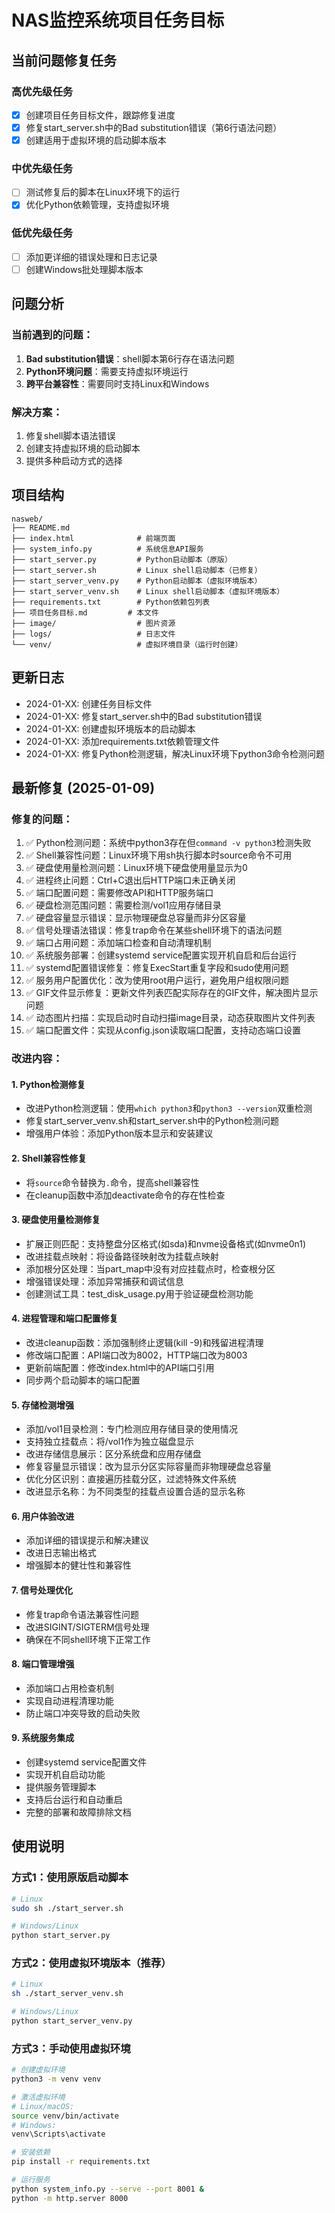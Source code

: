 # NAS监控系统项目任务目标

## 当前问题修复任务

### 高优先级任务
- [x] 创建项目任务目标文件，跟踪修复进度
- [x] 修复start_server.sh中的Bad substitution错误（第6行语法问题）
- [x] 创建适用于虚拟环境的启动脚本版本

### 中优先级任务
- [ ] 测试修复后的脚本在Linux环境下的运行
- [x] 优化Python依赖管理，支持虚拟环境

### 低优先级任务
- [ ] 添加更详细的错误处理和日志记录
- [ ] 创建Windows批处理脚本版本

## 问题分析

### 当前遇到的问题：
1. **Bad substitution错误**：shell脚本第6行存在语法问题
2. **Python环境问题**：需要支持虚拟环境运行
3. **跨平台兼容性**：需要同时支持Linux和Windows

### 解决方案：
1. 修复shell脚本语法错误
2. 创建支持虚拟环境的启动脚本
3. 提供多种启动方式的选择

## 项目结构
```
nasweb/
├── README.md
├── index.html              # 前端页面
├── system_info.py          # 系统信息API服务
├── start_server.py         # Python启动脚本（原版）
├── start_server.sh         # Linux shell启动脚本（已修复）
├── start_server_venv.py    # Python启动脚本（虚拟环境版本）
├── start_server_venv.sh    # Linux shell启动脚本（虚拟环境版本）
├── requirements.txt        # Python依赖包列表
├── 项目任务目标.md         # 本文件
├── image/                  # 图片资源
├── logs/                   # 日志文件
└── venv/                   # 虚拟环境目录（运行时创建）
```

## 更新日志
- 2024-01-XX: 创建任务目标文件
- 2024-01-XX: 修复start_server.sh中的Bad substitution错误
- 2024-01-XX: 创建虚拟环境版本的启动脚本
- 2024-01-XX: 添加requirements.txt依赖管理文件
- 2024-01-XX: 修复Python检测逻辑，解决Linux环境下python3命令检测问题

## 最新修复 (2025-01-09)

### 修复的问题：
1. ✅ Python检测问题：系统中python3存在但`command -v python3`检测失败
2. ✅ Shell兼容性问题：Linux环境下用sh执行脚本时source命令不可用
3. ✅ 硬盘使用量检测问题：Linux环境下硬盘使用量显示为0
4. ✅ 进程终止问题：Ctrl+C退出后HTTP端口未正确关闭
5. ✅ 端口配置问题：需要修改API和HTTP服务端口
6. ✅ 硬盘检测范围问题：需要检测/vol1应用存储目录
7. ✅ 硬盘容量显示错误：显示物理硬盘总容量而非分区容量
8. ✅ 信号处理语法错误：修复trap命令在某些shell环境下的语法问题
9. ✅ 端口占用问题：添加端口检查和自动清理机制
10. ✅ 系统服务部署：创建systemd service配置实现开机自启和后台运行
11. ✅ systemd配置错误修复：修复ExecStart重复字段和sudo使用问题
12. ✅ 服务用户配置优化：改为使用root用户运行，避免用户组权限问题
13. ✅ GIF文件显示修复：更新文件列表匹配实际存在的GIF文件，解决图片显示问题
14. ✅ 动态图片扫描：实现启动时自动扫描image目录，动态获取图片文件列表
15. ✅ 端口配置文件：实现从config.json读取端口配置，支持动态端口设置

### 改进内容：

#### 1. Python检测修复
- 改进Python检测逻辑：使用`which python3`和`python3 --version`双重检测
- 修复start_server_venv.sh和start_server.sh中的Python检测问题
- 增强用户体验：添加Python版本显示和安装建议

#### 2. Shell兼容性修复
- 将`source`命令替换为`.`命令，提高shell兼容性
- 在cleanup函数中添加deactivate命令的存在性检查

#### 3. 硬盘使用量检测修复
- 扩展正则匹配：支持整盘分区格式(如sda)和nvme设备格式(如nvme0n1)
- 改进挂载点映射：将设备路径映射改为挂载点映射
- 添加根分区处理：当part_map中没有对应挂载点时，检查根分区
- 增强错误处理：添加异常捕获和调试信息
- 创建测试工具：test_disk_usage.py用于验证硬盘检测功能

#### 4. 进程管理和端口配置修复
- 改进cleanup函数：添加强制终止逻辑(kill -9)和残留进程清理
- 修改端口配置：API端口改为8002，HTTP端口改为8003
- 更新前端配置：修改index.html中的API端口引用
- 同步两个启动脚本的端口配置

#### 5. 存储检测增强
- 添加/vol1目录检测：专门检测应用存储目录的使用情况
- 支持独立挂载点：将/vol1作为独立磁盘显示
- 改进存储信息展示：区分系统盘和应用存储盘
- 修复容量显示错误：改为显示分区实际容量而非物理硬盘总容量
- 优化分区识别：直接遍历挂载分区，过滤特殊文件系统
- 改进显示名称：为不同类型的挂载点设置合适的显示名称

#### 6. 用户体验改进
- 添加详细的错误提示和解决建议
- 改进日志输出格式
- 增强脚本的健壮性和兼容性

#### 7. 信号处理优化
- 修复trap命令语法兼容性问题
- 改进SIGINT/SIGTERM信号处理
- 确保在不同shell环境下正常工作

#### 8. 端口管理增强
- 添加端口占用检查机制
- 实现自动进程清理功能
- 防止端口冲突导致的启动失败

#### 9. 系统服务集成
- 创建systemd service配置文件
- 实现开机自启动功能
- 提供服务管理脚本
- 支持后台运行和自动重启
- 完整的部署和故障排除文档

## 使用说明

### 方式1：使用原版启动脚本
```bash
# Linux
sudo sh ./start_server.sh

# Windows/Linux
python start_server.py
```

### 方式2：使用虚拟环境版本（推荐）
```bash
# Linux
sh ./start_server_venv.sh

# Windows/Linux
python start_server_venv.py
```

### 方式3：手动使用虚拟环境
```bash
# 创建虚拟环境
python3 -m venv venv

# 激活虚拟环境
# Linux/macOS:
source venv/bin/activate
# Windows:
venv\Scripts\activate

# 安装依赖
pip install -r requirements.txt

# 运行服务
python system_info.py --serve --port 8001 &
python -m http.server 8000
```
